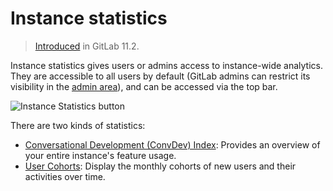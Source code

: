 # Instance statistics

> [Introduced](https://gitlab.com/gitlab-org/gitlab-foss/issues/41416)
in GitLab 11.2.

Instance statistics gives users or admins access to instance-wide analytics.
They are accessible to all users by default (GitLab admins can restrict its
visibility in the [admin area](../admin_area/settings/usage_statistics.md)),
and can be accessed via the top bar.

![Instance Statistics button](img/instance_statistics_button.png)

There are two kinds of statistics:

- [Conversational Development (ConvDev) Index](convdev.md): Provides an overview of your entire instance's feature usage.
- [User Cohorts](user_cohorts.md): Display the monthly cohorts of new users and their activities over time.
